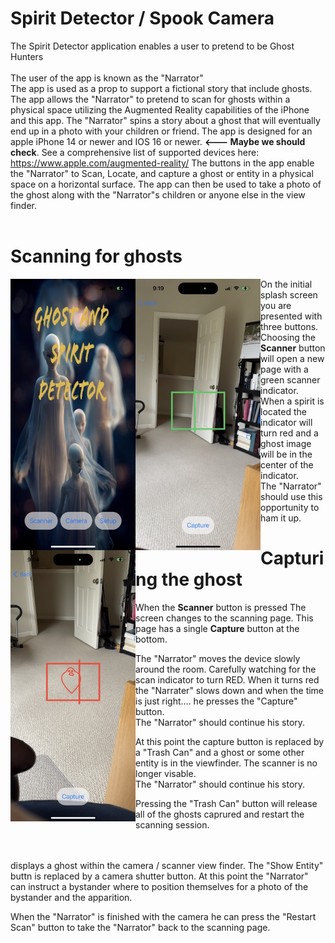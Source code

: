 # Spirit Detector / Spook Camera
The Spirit Detector application enables a user to pretend to be Ghost Hunters
<br><br>
The user of the app is known as the "Narrator"
<br>
The app is used as a prop to support a fictional story that include ghosts.
The app allows the "Narrator" to pretend to scan for ghosts within a physical space utilizing the Augmented Reality capabilities of the iPhone and this app.
The "Narrator" spins a story about a ghost that will eventually end up in a photo with your children or friend.
The app is designed for an apple iPhone 14 or newer and IOS 16 or newer. **<--- Maybe we should check**.
See a comprehensive list of supported devices here: https://www.apple.com/augmented-reality/ 
The buttons in the app enable the "Narrator" to Scan, Locate, and capture a ghost or entity in a physical space on a horizontal surface.
The app can then be used to take a photo of the ghost along with the "Narrator"s children or anyone else in the view finder.
<br><br>
# Scanning for ghosts<br>
<div>
<img src="https://github.com/bonnette/SpiritDetect/blob/main/iPhoneImage/splash.jpeg" alt="Image" style="float:left;width:200px;">
<img src="https://github.com/bonnette/SpiritDetect/blob/main/iPhoneImage/greenscan.jpeg" alt="Image" style="float:left;width:200px;">
<img src="https://github.com/bonnette/SpiritDetect/blob/main/iPhoneImage/red_scan.jpeg" alt="Image" style="float:left;width:200px;">
</div>

On the initial splash screen you are presented with three buttons.<br>
Choosing the **Scanner** button will open a new page with a green scanner indicator.<br>
When a spirit is located the indicator will turn red and a ghost image will be in the center of the indicator.<br>
The "Narrator" should use this opportunity to ham it up. 


# Capturing the ghost

When the **Scanner** button is pressed The screen changes to the scanning page. This page has a single **Capture** button at the bottom. <br>

The "Narrator" moves the device slowly around the room. Carefully watching for the scan indicator to turn RED.
When it turns red the "Narrater" slows down and when the time is just right.... he presses the "Capture" button.<br>
The "Narrator" should continue his story.<br> 

At this point the capture button is replaced by a "Trash Can" and a ghost or some other entity is in the viewfinder. The scanner is no longer visable.<br>
The "Narrator" should continue his story.<br> 

Pressing the "Trash Can" button will release all of the ghosts caprured and restart the scanning session.<br><br><br>

displays a ghost within the camera / scanner view finder.
The "Show Entity" buttn is replaced by a camera shutter button. At this point the "Narrator" can instruct 
a bystander where to position themselves for a photo of the bystander and the apparition.

When the "Narrator" is finished with the camera he can press the "Restart Scan" button to take the "Narrator" back to the scanning page. 


